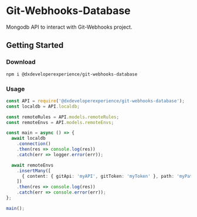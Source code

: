 # Git-Webhooks-Database

Mongodb API to interact with Git-Webhooks project.

## Getting Started

### Download

`npm i @dxdeveloperexperience/git-webhooks-database`

### Usage

```typescript
const API = require('@dxdeveloperexperience/git-webhooks-database');
const localdb = API.localdb;

const remoteRules = API.models.remoteRules;
const remoteEnvs = API.models.remoteEnvs;

const main = async () => {
  await localdb
    .connection()
    .then(res => console.log(res))
    .catch(err => logger.error(err));

  await remoteEnvs
    .insertMany([
      { content: { gitApi: 'myAPI', gitToken: 'myToken' }, path: 'myPath' },
    ])
    .then(res => console.log(res))
    .catch(err => console.error(err));
};

main();
```

